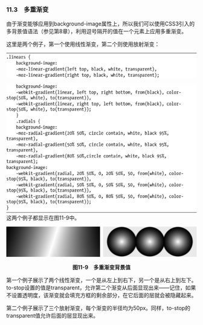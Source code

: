 ### 11.3　多重渐变

由于渐变能够应用到background-image属性上，所以我们可以使用CSS3引入的多背景值语法（参见第8章），利用逗号隔开的值在一个元素上应用多重渐变。

这里是两个例子，第一个使用线性渐变，第二个则使用放射渐变：

![453.png](../images/453.png)


![454.png](../images/454.png)
这两个例子都显示在图11-9中。

![455.png](../images/455.png)
<center class="my_markdown"><b class="my_markdown">图11-9　多重渐变背景值</b></center>

第一个例子展示了两个线性渐变，一个是从左上到右下，另一个是从右上到左下。to-stop设置的值是transparent，允许第二个渐变从后面显现出来——记住，如果不设置透明度，该渐变就会填充方框的剩余部分，在它后面的层就会被隐藏起来。

第二个例子展示了三个放射渐变，每个渐变的半径均为50px。同样，to-stop的transparent值允许后面的层显现出来。

